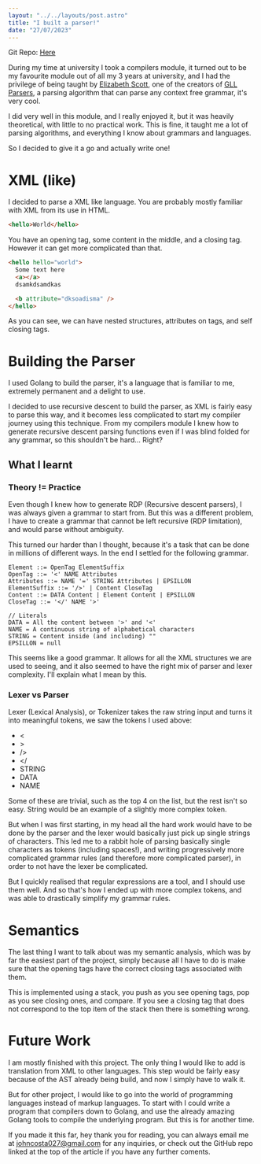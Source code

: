 ```yaml
---
layout: "../../layouts/post.astro"
title: "I built a parser!"
date: "27/07/2023"
---
```


Git Repo: [Here](https://github.com/JohnCosta27/GoXmlParser)

During my time at university I took a compilers module, it turned out to be my favourite module out of all my 3 years at university, and I had the privilege of being taught by [Elizabeth Scott](https://pure.royalholloway.ac.uk/en/persons/elizabeth-scott), one of the creators of [GLL Parsers](https://www.cs.rhul.ac.uk/research/languages/csle/GLLparsers.html), a parsing algorithm that can parse any context free grammar, it's very cool.

I did very well in this module, and I really enjoyed it, but it was heavily theoretical, with little to no practical work. This is fine, it taught me a lot of parsing algorithms, and everything I know about grammars and languages.

So I decided to give it a go and actually write one!

# XML (like)

I decided to parse a XML like language. You are probably mostly familiar with XML from its use in HTML.

```html
<hello>World</hello>
```

You have an opening tag, some content in the middle, and a closing tag. However it can get more complicated than that.

```html
<hello hello="world">
  Some text here
  <a></a>
  dsamkdsamdkas

  <b attribute="dksoadisma" />
</hello>
```

As you can see, we can have nested structures, attributes on tags, and self closing tags.

# Building the Parser

I used Golang to build the parser, it's a language that is familiar to me, extremely permanent and a delight to use.

I decided to use recursive descent to build the parser, as XML is fairly easy to parse this way, and it becomes less complicated to start my compiler journey using this technique. From my compilers module I knew how to generate recursive descent parsing functions even if I was blind folded for any grammar, so this shouldn't be hard... Right?

## What I learnt

### Theory != Practice

Even though I knew how to generate RDP (Recursive descent parsers), I was always given a grammar to start from. But this was a different problem, I have to create a grammar that cannot be left recursive (RDP limitation), and would parse without ambiguity.

This turned our harder than I thought, because it's a task that can be done in millions of different ways. In the end I settled for the following grammar.

```
Element ::= OpenTag ElementSuffix
OpenTag ::= '<' NAME Attributes
Attributes ::= NAME '=' STRING Attributes | EPSILLON
ElementSuffix ::= '/>' | Content CloseTag
Content ::= DATA Content | Element Content | EPSILLON
CloseTag ::= '</' NAME '>'

// Literals
DATA = All the content between '>' and '<'
NAME = A continuous string of alphabetical characters
STRING = Content inside (and including) ""
EPSILLON = null
```

This seems like a good grammar. It allows for all the XML structures we are used to seeing, and it also seemed to have the right mix of parser and lexer complexity. I'll explain what I mean by this.

### Lexer vs Parser

Lexer (Lexical Analysis), or Tokenizer takes the raw string input and turns it into meaningful tokens, we saw the tokens I used above:

- <
- \>
- />
- </
- STRING
- DATA
- NAME

Some of these are trivial, such as the top 4 on the list, but the rest isn't so easy. String would be an example of a slightly more complex token.

But when I was first starting, in my head all the hard work would have to be done by the parser and the lexer would basically just pick up single strings of characters. This led me to a rabbit hole of parsing basically single characters as tokens (including spaces!), and writing progressively more complicated grammar rules (and therefore more complicated parser), in order to not have the lexer be complicated.

But I quickly realised that regular expressions are a tool, and I should use them well. And so that's how I ended up with more complex tokens, and was able to drastically simplify my grammar rules.

# Semantics

The last thing I want to talk about was my semantic analysis, which was by far the easiest part of the project, simply because all I have to do is make sure that the opening tags have the correct closing tags associated with them.

This is implemented using a stack, you push as you see opening tags, pop as you see closing ones, and compare. If you see a closing tag that does not correspond to the top item of the stack then there is something wrong.

# Future Work

I am mostly finished with this project. The only thing I would like to add is translation from XML to other languages. This step would be fairly easy because of the AST already being build, and now I simply have to walk it.

But for other project, I would like to go into the world of programming languages instead of markup languages. To start with I could write a program that compilers down to Golang, and use the already amazing Golang tools to compile the underlying program. But this is for another time.

If you made it this far, hey thank you for reading, you can always email me at johncosta027@gmail.com for any inquiries, or check out the GitHub repo linked at the top of the article if you have any further coments.
